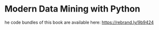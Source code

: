 # Modern Data Mining with Python
 he code bundles of this book are available here: https://rebrand.ly/9b9424

